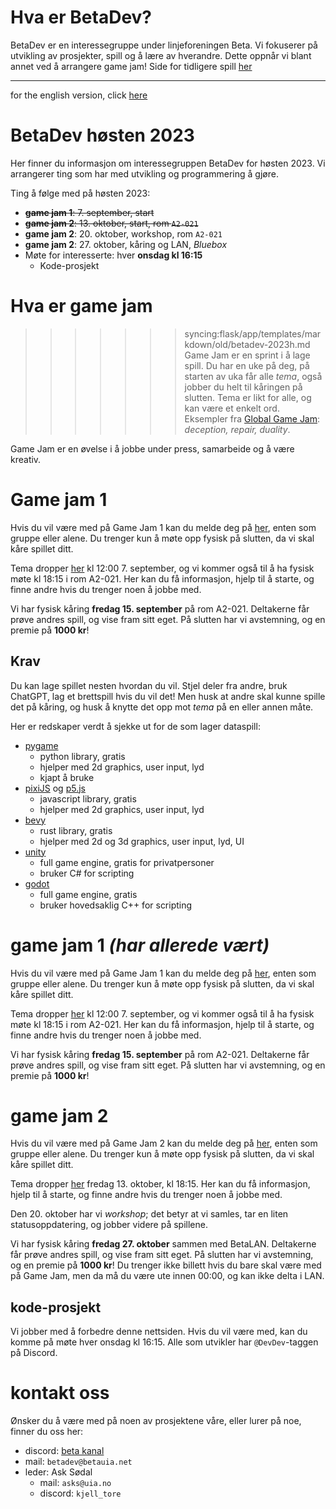 # Hva er BetaDev?
BetaDev er en interessegruppe under linjeforeningen Beta. Vi fokuserer på utvikling av prosjekter, spill og å lære av hverandre. Dette oppnår vi blant annet ved å arrangere game jam! Side for tidligere spill [her](https://betauia.net/betadev/betadev-2023h.html)


---

for the english version, click [here](betadev-2023h-english.html)

# BetaDev høsten 2023
Her finner du informasjon om interessegruppen BetaDev for høsten 2023. Vi arrangerer ting som har med utvikling og programmering å gjøre.

Ting å følge med på høsten 2023:
- ~~**game jam 1**: 7. september, start~~
- ~~**game jam 2**: 13. oktober, start, rom `A2-021`~~
- **game jam 2**: 20. oktober, workshop, rom `A2-021`
- **game jam 2**: 27. oktober, kåring og LAN, *Bluebox*
- Møte for interesserte: hver **onsdag kl 16:15**
    - Kode-prosjekt

# Hva er game jam
>>>>>>> syncing:flask/app/templates/markdown/old/betadev-2023h.md
Game Jam er en sprint i å lage spill. Du har en uke på deg, på starten av uka får alle *tema*, også jobber du helt til kåringen på slutten. Tema er likt for alle, og kan være et enkelt ord. Eksempler fra [Global Game Jam](https://globalgamejam.org/history): *deception, repair, duality*.

Game Jam er en øvelse i å jobbe under press, samarbeide og å være kreativ.

# Game jam 1
Hvis du vil være med på Game Jam 1 kan du melde deg på [her](https://forms.office.com/e/Eze1w2mi2P), enten som gruppe eller alene. Du trenger kun å møte opp fysisk på slutten, da vi skal kåre spillet ditt.

Tema dropper [her](./betadev/tema.html) kl 12:00 7. september, og vi kommer også til å ha fysisk møte kl 18:15 i rom A2-021. Her kan du få informasjon, hjelp til å starte, og finne andre hvis du trenger noen å jobbe med.

Vi har fysisk kåring **fredag 15. september** på rom A2-021. Deltakerne får prøve andres spill, og vise fram sitt eget. På slutten har vi avstemning, og en premie på **1000 kr**!

## Krav
Du kan lage spillet nesten hvordan du vil. Stjel deler fra andre, bruk ChatGPT, lag et brettspill hvis du vil det! Men husk at andre skal kunne spille det på kåring, og husk å knytte det opp mot *tema* på en eller annen måte. 

Her er redskaper verdt å sjekke ut for de som lager dataspill:
- [pygame](https://www.pygame.org/)
    - python library, gratis
    - hjelper med 2d graphics, user input, lyd
    - kjapt å bruke
- [pixiJS](https://pixijs.com/) og [p5.js](https://p5js.org/)
    - javascript library, gratis
    - hjelper med 2d graphics, user input, lyd
- [bevy](https://bevyengine.org/)
    - rust library, gratis
    - hjelper med 2d og 3d graphics, user input, lyd, UI
- [unity](https://unity.com/)
    - full game engine, gratis for privatpersoner
    - bruker C# for scripting
- [godot](https://godotengine.org/)
    - full game engine, gratis
    - bruker hovedsaklig C++ for scripting

# game jam 1 *(har allerede vært)*

Hvis du vil være med på Game Jam 1 kan du melde deg på [her](https://forms.office.com/e/Eze1w2mi2P), enten som gruppe eller alene. Du trenger kun å møte opp fysisk på slutten, da vi skal kåre spillet ditt.

Tema dropper [her](tema.html) kl 12:00 7. september, og vi kommer også til å ha fysisk møte kl 18:15 i rom A2-021. Her kan du få informasjon, hjelp til å starte, og finne andre hvis du trenger noen å jobbe med.

Vi har fysisk kåring **fredag 15. september** på rom A2-021. Deltakerne får prøve andres spill, og vise fram sitt eget. På slutten har vi avstemning, og en premie på **1000 kr**!

# game jam 2
Hvis du vil være med på Game Jam 2 kan du melde deg på [her](https://forms.office.com/e/8J70KKnmjL), enten som gruppe eller alene. Du trenger kun å møte opp fysisk på slutten, da vi skal kåre spillet ditt.

Tema dropper [her](tema2.html) fredag 13. oktober, kl 18:15. Her kan du få informasjon, hjelp til å starte, og finne andre hvis du trenger noen å jobbe med.

Den 20. oktober har vi *workshop*; det betyr at vi samles, tar en liten statusoppdatering, og jobber videre på spillene.

Vi har fysisk kåring **fredag 27. oktober** sammen med BetaLAN. Deltakerne får prøve andres spill, og vise fram sitt eget. På slutten har vi avstemning, og en premie på **1000 kr**! Du trenger ikke billett hvis du bare skal være med på Game Jam, men da må du være ute innen 00:00, og kan ikke delta i LAN.

## kode-prosjekt
Vi jobber med å forbedre denne nettsiden. Hvis du vil være med, kan du komme på møte hver onsdag kl 16:15. Alle som utvikler har `@DevDev`-taggen på Discord.

# kontakt oss
Ønsker du å være med på noen av prosjektene våre, eller lurer på noe, finner du oss her:
- discord: [beta kanal](https://discord.gg/v8b6ZrQ")
- mail: `betadev@betauia.net`
- leder: Ask Sødal
    - mail: `asks@uia.no` 
    - discord: `kjell_tore`
